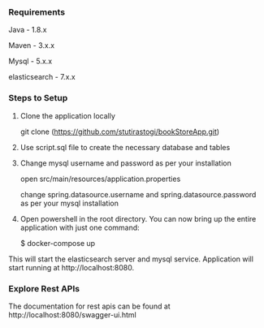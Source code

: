 <h3>Requirements</h3>
Java - 1.8.x

Maven - 3.x.x

Mysql - 5.x.x

elasticsearch - 7.x.x

<h3>Steps to Setup</h3>

1. Clone the application locally

    git clone (https://github.com/stutirastogi/bookStoreApp.git)

2. Use script.sql file to create the necessary database and tables

3. Change mysql username and password as per your installation

    open src/main/resources/application.properties

    change spring.datasource.username and spring.datasource.password as per your mysql installation

4. Open powershell in the root directory. You can now bring up the entire application with just one command:

    $ docker-compose up

  This will start the elasticsearch server and mysql service. Application will start running at http://localhost:8080.

<h3>Explore Rest APIs</h3>

The documentation for rest apis can be found at http://localhost:8080/swagger-ui.html
